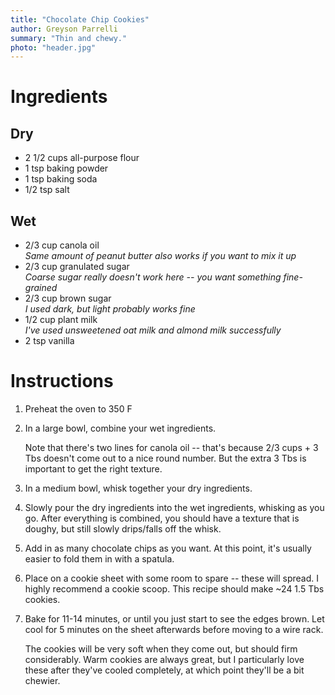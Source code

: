 ```yaml
---
title: "Chocolate Chip Cookies"
author: Greyson Parrelli
summary: "Thin and chewy."
photo: "header.jpg"
---
```


# Ingredients

## Dry
- 2 1/2 cups all-purpose flour
- 1 tsp baking powder
- 1 tsp baking soda
- 1/2 tsp salt


## Wet
- 2/3 cup canola oil  
  _Same amount of peanut butter also works if you want to mix it up_
- 2/3 cup granulated sugar  
  _Coarse sugar really doesn't work here -- you want something fine-grained_
- 2/3 cup brown sugar  
  _I used dark, but light probably works fine_
- 1/2 cup plant milk  
  _I've used unsweetened oat milk and almond milk successfully_
- 2 tsp vanilla

# Instructions

1. Preheat the oven to 350 F
1. In a large bowl, combine your wet ingredients.

    Note that there's two lines for canola oil -- that's because 2/3 cups + 3 Tbs doesn't come out to a nice round number. But the extra 3 Tbs is important to get the right texture.
1. In a medium bowl, whisk together your dry ingredients.
1. Slowly pour the dry ingredients into the wet ingredients, whisking as you go. After everything is combined, you should have a texture that is doughy, but still slowly drips/falls off the whisk.
1. Add in as many chocolate chips as you want. At this point, it's usually easier to fold them in with a spatula.
1. Place on a cookie sheet with some room to spare -- these will spread. I highly recommend a cookie scoop. This recipe should make ~24 1.5 Tbs cookies.
1. Bake for 11-14 minutes, or until you just start to see the edges brown. Let cool for 5 minutes on the sheet afterwards before moving to a wire rack.

    The cookies will be very soft when they come out, but should firm considerably. Warm cookies are always great, but I particularly love these after they've cooled completely, at which point they'll be a bit chewier.

